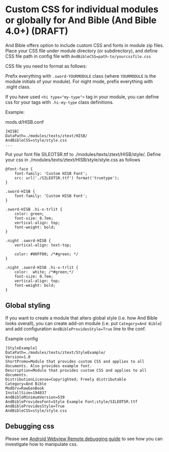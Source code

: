 # Custom CSS for individual modules or globally for And Bible (And Bible 4.0+) (DRAFT)

And Bible offers option to include custom CSS and fonts in module zip files.
Place your CSS file under module directory (or subdirectory), and define CSS file path in config file with
`AndBibleCSS=path-to/yourcssfile.css`

CSS file you need to format as follows:

Prefix everything with `.sword-YOURMODULE` class (where `YOURMODULE` is the module initials of your module).
For night mode, prefix everything with .night class.

If you have used `<hi type="my-type">` tag in your module, you can define css for your tags with `.hi-my-type` class definitions.

Example:

mods.d/HISB.conf

```
[HISB]
DataPath=./modules/texts/ztext/HISB/
AndBibleCSS=style/style.css
...
```


Put your font file SILEOTSR.ttf to ./modules/texts/ztext/HISB/style/.
Define your css in ./modules/texts/ztext/HISB/style/style.css as follows

```
@font-face {
    font-family: 'Custom HISB Font';
    src: url('./SILEOTSR.ttf') format('truetype');
}

.sword-HISB {
    font-family: 'Custom HISB Font';
}

.sword-HISB .hi-x-trlit {
    color: green;
    font-size: 0.7em;
    vertical-align: top;
    font-weight: bold;
}

.night .sword-HISB {
    vertical-align: text-top;
 
    color: #00FF00; /*#green; */
}

.night .sword-HISB .hi-x-trlit {
    color:  white; /*#green;*/
    font-size: 0.7em;
    vertical-align: top;
    font-weight: bold;
}
```

## Global styling

If you want to create a module that alters global style (i.e. how And Bible looks overall), you can create add-on module (i.e. put `Category=And Bible`) and add configuration `AndBibleProvidesStyle=True` line to the conf. 

Example config 

```
[StyleExample]
DataPath=./modules/texts/ztext/StyleExample/
Version=1.0
ShortPromo=Module that provides custom CSS and applies to all documents. Also provides example font.
Description=Module that provides custom CSS and applies to all documents.
DistributionLicense=Copyrighted; Freely distributable
Category=And Bible
ModDrv=RawGenBook
InstallSize=194837
AndBibleMinimumVersion=539
AndBibleProvidesFont=Style Example Font;style/SILEOTSR.ttf
AndBibleProvidesStyle=True
AndBibleCSS=style/style.css
```

## Debugging css

Please see [Android Webview Remote debugging guide](https://developer.chrome.com/docs/devtools/remote-debugging/) to see how you can investigate how to manipulate css.
